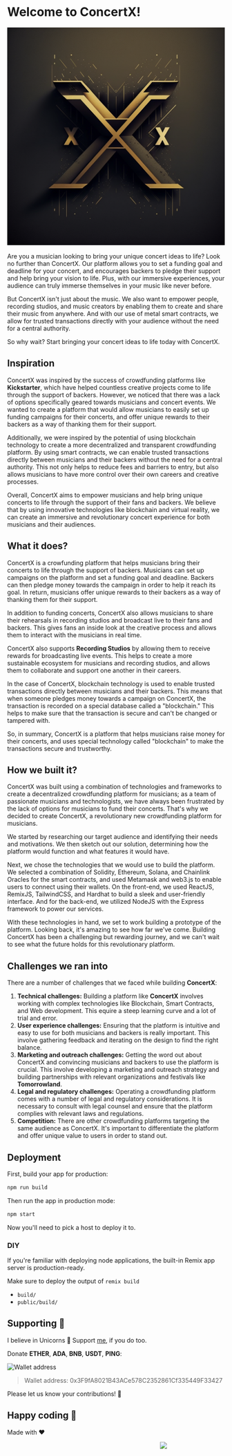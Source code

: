 # Welcome to ConcertX!

<p align="center">
  <a href="https://bio.link/concertx" target="blank"><img src="public/assets/welcome.png" width="680" alt="Welcome to ConcertX" /></a>
</p>

Are you a musician looking to bring your unique concert ideas to life? Look no further than ConcertX. Our platform allows you to set a funding goal and deadline for your concert, and encourages backers to pledge their support and help bring your vision to life. Plus, with our immersive experiences, your audience can truly immerse themselves in your music like never before.

But ConcertX isn't just about the music. We also want to empower people, recording studios, and music creators by enabling them to create and share their music from anywhere. And with our use of metal smart contracts, we allow for trusted transactions directly with your audience without the need for a central authority.

So why wait? Start bringing your concert ideas to life today with ConcertX.

## Inspiration

ConcertX was inspired by the success of crowdfunding platforms like **Kickstarter**, which have helped countless creative projects come to life through the support of backers. However, we noticed that there was a lack of options specifically geared towards musicians and concert events. We wanted to create a platform that would allow musicians to easily set up funding campaigns for their concerts, and offer unique rewards to their backers as a way of thanking them for their support.

Additionally, we were inspired by the potential of using blockchain technology to create a more decentralized and transparent crowdfunding platform. By using smart contracts, we can enable trusted transactions directly between musicians and their backers without the need for a central authority. This not only helps to reduce fees and barriers to entry, but also allows musicians to have more control over their own careers and creative processes.

Overall, ConcertX aims to empower musicians and help bring unique concerts to life through the support of their fans and backers. We believe that by using innovative technologies like blockchain and virtual reality, we can create an immersive and revolutionary concert experience for both musicians and their audiences.

## What it does?

ConcertX is a crowfunding platform that helps musicians bring their concerts to life through the support of backers. Musicians can set up campaigns on the platform and set a funding goal and deadline. Backers can then pledge money towards the campaign in order to help it reach its goal. In return, musicians offer unique rewards to their backers as a way of thanking them for their support.

In addition to funding concerts, ConcertX also allows musicians to share their rehearsals in recording studios and broadcast live to their fans and backers. This gives fans an inside look at the creative process and allows them to interact with the musicians in real time.

ConcertX also supports **Recording Studios** by allowing them to receive rewards for broadcasting live events. This helps to create a more sustainable ecosystem for musicians and recording studios, and allows them to collaborate and support one another in their careers.

In the case of ConcertX, blockchain technology is used to enable trusted transactions directly between musicians and their backers. This means that when someone pledges money towards a campaign on ConcertX, the transaction is recorded on a special database called a "blockchain." This helps to make sure that the transaction is secure and can't be changed or tampered with.

So, in summary, ConcertX is a platform that helps musicians raise money for their concerts, and uses special technology called "blockchain" to make the transactions secure and trustworthy.

## How we built it?

ConcertX was built using a combination of technologies and frameworks to create a decentralized crowdfunding platform for musicians; as a team of passionate musicians and technologists, we have always been frustrated by the lack of options for musicians to fund their concerts. That's why we decided to create ConcertX, a revolutionary new crowdfunding platform for musicians.

We started by researching our target audience and identifying their needs and motivations. We then sketch out our solution, determining how the platform would function and what features it would have.

Next, we chose the technologies that we would use to build the platform. We selected a combination of Solidity, Ethereum, Solana, and Chainlink Oracles for the smart contracts, and used Metamask and web3.js to enable users to connect using their wallets. On the front-end, we used ReactJS, RemixJS, TailwindCSS, and Hardhat to build a sleek and user-friendly interface. And for the back-end, we utilized NodeJS with the Express framework to power our services.

With these technologies in hand, we set to work building a prototype of the platform. Looking back, it's amazing to see how far we've come. Building ConcertX has been a challenging but rewarding journey, and we can't wait to see what the future holds for this revolutionary platform.

## Challenges we ran into

There are a number of challenges that we faced while building **ConcertX**:

1. **Technical challenges:** Building a platform like **ConcertX** involves working with complex technologies like Blockchain, Smart Contracts, and Web development. This equire a steep learning curve and a lot of trial and error.
2. **User experience challenges:** Ensuring that the platform is intuitive and easy to use for both musicians and backers is really important. This involve gathering feedback and iterating on the design to find the right balance.
3. **Marketing and outreach challenges:** Getting the word out about ConcertX and convincing musicians and backers to use the platform is crucial. This involve developing a marketing and outreach strategy and building partnerships with relevant organizations and festivals like **Tomorrowland**.
4. **Legal and regulatory challenges:** Operating a crowdfunding platform comes with a number of legal and regulatory considerations. It is necessary to consult with legal counsel and ensure that the platform complies with relevant laws and regulations.
5. **Competition:** There are other crowdfunding platforms targeting the same audience as ConcertX. It's important to differentiate the platform and offer unique value to users in order to stand out.

## Deployment

First, build your app for production:

```sh
npm run build
```

Then run the app in production mode:

```sh
npm start
```

Now you'll need to pick a host to deploy it to.

### DIY

If you're familiar with deploying node applications, the built-in Remix app server is production-ready.

Make sure to deploy the output of `remix build`

- `build/`
- `public/build/`

## Supporting 🍻
I believe in Unicorns 🦄
Support [me](https://www.paypal.me/jdnichollsc/2), if you do too.

Donate **ETHER**, **ADA**, **BNB**, **USDT**, **PING**:

![Wallet address](https://user-images.githubusercontent.com/2154886/123501719-84bf1900-d60c-11eb-882c-98a499cea323.png)

> Wallet address: 0x3F9fA8021B43ACe578C2352861Cf335449F33427

Please let us know your contributions! 🙏

## Happy coding 💯
Made with ❤️

<img width="150px" src="https://avatars0.githubusercontent.com/u/28855608?s=200&v=4" align="right">
